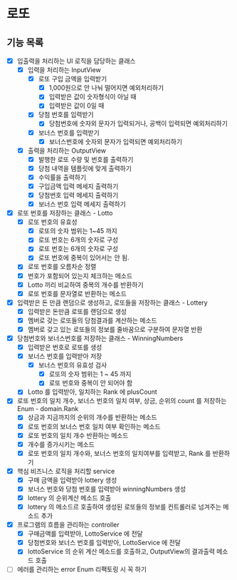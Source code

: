 # 로또

## 기능 목록

- [x] 입출력을 처리하는 UI 로직을 담당하는 클래스
    - [x] 입력을 처리하는 InputView
        - [x] 로또 구입 금액을 입력받기
            - [x] 1,000원으로 안 나눠 떨어지면 예외처리하기
            - [x] 입력받은 값이 숫자형식이 아닐 때
            - [x] 입력받은 값이 0일 때
        - [x] 당첨 번호를 입력받기
            - [x] 당첨번호에 숫자외 문자가 입력되거나, 공백이 입력되면 예외처리하기
        - [x] 보너스 번호를 입력받기
            - [x] 보너스번호에 숫자외 문자가 입력되면 예외처리하기
    - [x] 출력을 처리하는 OutputView
        - [x] 발행한 로또 수량 및 번호를 출력하기
        - [x] 당첨 내역을 템플릿에 맞게 출력하기
        - [x] 수익률을 출력하기
        - [x] 구입금액 입력 메세지 출력하기
        - [x] 당첨번호 입력 메세지 출력하기
        - [x] 보너스 번호 입력 메세지 출력하기

- [x] 로또 번호를 저장하는 클래스 - Lotto
    - [x] 로또 번호의 유효성
        - [x] 로또의 숫자 범위는 1~45 까지
        - [x] 로또 번호는 6개의 숫자로 구성
        - [x] 로또 번호는 6개의 숫자로 구성
        - [x] 로또 번호에 중복이 있어서는 안 됨.
    - [x] 로또 번호를 오름차순 정렬
    - [x] 번호가 포함되어 있는지 체크하는 메소드
    - [x] Lotto 끼리 비교하여 중복의 개수를 반환하기
    - [x] 로또 번호를 문자열로 반환하는 메소드

- [x] 입력받은 돈 만큼 랜덤으로 생성하고, 로또들을 저장하는 클래스 - Lottery
    - [x] 입력받은 돈만큼 로또를 랜덤으로 생성
    - [x] 멤버로 갖는 로또들의 당첨결과를 계산하는 메소드
    - [x] 멤버로 갖고 있는 로또들의 정보를 줄바꿈으로 구분하여 문자열 반환

- [x] 당첨번호와 보너스번호를 저장하는 클래스 - WinningNumbers
    - [x] 입력받은 번호로 로또를 생성
    - [x] 보너스 번호를 입력받아 저장
        - [x] 보너스 번호의 유효성 검사
            - [x] 로또의 숫자 범위는 1 ~ 45 까지
            - [x] 로또 번호와 중복이 안 되어야 함
    - [x] Lotto 를 입력받아, 일치하는 Rank 에 plusCount

- [x] 로또 번호의 일치 개수, 보너스 번호의 일치 여부, 상금, 순위의 count 를 저장하는 Enum - domain.Rank
    - [x] 상금과 지금까지의 순위의 개수를 반환하는 메소드
    - [x] 로또 번호의 보너스 번호 일치 여부 확인하는 메소드
    - [x] 로또 번호의 일치 개수 반환하는 메소드
    - [x] 개수를 증가시키는 메소드
    - [x] 로또 번호의 일치 개수와, 보너스 번호의 일치여부를 입력받고, Rank 를 반환하기

- [x] 핵심 비즈니스 로직을 처리할 service
    - [x] 구매 금액을 입력받아 lottery 생성
    - [x] 보너스 번호와 당첨 번호를 입력받아 winningNumbers 생성
    - [x] lottery 의 순위계산 메소드 호출
    - [x] lottery 의 메소드르 호출하여 생성된 로또들의 정보를 컨트롤러로 넘겨주는 메소드 추가

- [x] 프로그램의 흐름을 관리하는 controller
    - [x] 구매금액를 입력받아, LottoService 에 전달
    - [x] 당첨번호와 보너스 번호를 입력받아, LottoService 에 전달
    - [x] lottoService 의 순위 계산 메소드를 호출하고, OutputView의 결과출력 메소드 호출

- [ ] 에러를 관리하는 error Enum 리팩토링 시 꼭 하기